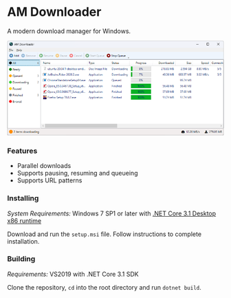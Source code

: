 # AM Downloader

A modern download manager for Windows.

![Screenshot](https://github.com/antikmozib/AM-Downloader/blob/master/Screenshot.png?raw=true)

<h3>Features</h3>

* Parallel downloads
* Supports pausing, resuming and queueing
* Supports URL patterns

<h3>Installing</h3>

_System Requirements:_ Windows 7 SP1 or later with [.NET Core 3.1 Desktop x86 runtime](https://dotnet.microsoft.com/download/dotnet-core/current/runtime)

Download and run the `setup.msi` file. Follow instructions to complete installation.

<h3>Building</h3>

_Requirements:_ VS2019 with .NET Core 3.1 SDK

Clone the repository, `cd` into the root directory and run `dotnet build`.
